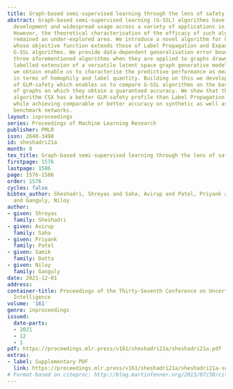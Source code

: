 ```yaml
---
title: Graph-based semi-supervised learning through the lens of safety
abstract: Graph-based semi-supervised learning (G-SSL) algorithms have witnessed rapid
  development and widespread usage across a variety of applications in recent years.
  However, the theoretical characterisation of the efficacy of such algorithms has
  remained an under-explored area. We introduce a novel algorithm for G-SSL, CSX,
  whose objective function extends those of Label Propagation and Expander, two popular
  G-SSL algorithms. We provide data-dependent generalisation error bounds for all
  three aforementioned algorithms when they are applied to graphs drawn from a partially
  labelled extension of a versatile latent space graph generative model. The bounds
  we obtain enable us to characterise the predictive performance as measured by accuracy
  in terms of homophily and label quantity. Building on this we develop a key notion
  of GLM-safety which enables us to compare G-SSL algorithms on the basis of the range
  of graphs on which they obtain a guaranteed accuracy. We show that the proposed
  algorithm CSX has a better GLM-safety profile than Label Propagation and Expander
  while achieving comparable or better accuracy on synthetic as well as real-world
  benchmark networks.
layout: inproceedings
series: Proceedings of Machine Learning Research
publisher: PMLR
issn: 2640-3498
id: sheshadri21a
month: 0
tex_title: Graph-based semi-supervised learning through the lens of safety
firstpage: 1576
lastpage: 1586
page: 1576-1586
order: 1576
cycles: false
bibtex_author: Sheshadri, Shreyas and Saha, Avirup and Patel, Priyank and Datta, Samik
  and Ganguly, Niloy
author:
- given: Shreyas
  family: Sheshadri
- given: Avirup
  family: Saha
- given: Priyank
  family: Patel
- given: Samik
  family: Datta
- given: Niloy
  family: Ganguly
date: 2021-12-01
address:
container-title: Proceedings of the Thirty-Seventh Conference on Uncertainty in Artificial
  Intelligence
volume: '161'
genre: inproceedings
issued:
  date-parts:
  - 2021
  - 12
  - 1
pdf: https://proceedings.mlr.press/v161/sheshadri21a/sheshadri21a.pdf
extras:
- label: Supplementary PDF
  link: https://proceedings.mlr.press/v161/sheshadri21a/sheshadri21a-supp.pdf
# Format based on citeproc: http://blog.martinfenner.org/2013/07/30/citeproc-yaml-for-bibliographies/
---
```

